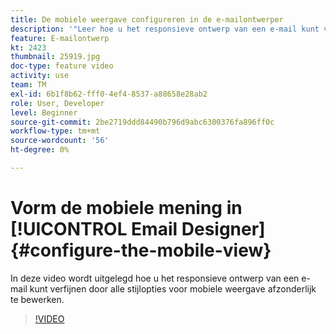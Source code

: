 ```yaml
---
title: De mobiele weergave configureren in de e-mailontwerper
description: '"Leer hoe u het responsieve ontwerp van een e-mail kunt verfijnen door alle stijlopties voor mobiele weergave afzonderlijk te bewerken."'
feature: E-mailontwerp
kt: 2423
thumbnail: 25919.jpg
doc-type: feature video
activity: use
team: TM
exl-id: 6b1f8b62-fff0-4ef4-8537-a88658e28ab2
role: User, Developer
level: Beginner
source-git-commit: 2be2719ddd84490b796d9abc6300376fa896ff0c
workflow-type: tm+mt
source-wordcount: '56'
ht-degree: 0%

---
```


# Vorm de mobiele mening in [!UICONTROL Email Designer] {#configure-the-mobile-view}

In deze video wordt uitgelegd hoe u het responsieve ontwerp van een e-mail kunt verfijnen door alle stijlopties voor mobiele weergave afzonderlijk te bewerken.

>[!VIDEO](https://video.tv.adobe.com/v/25919?quality=12)
